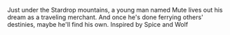 Just under the Stardrop mountains, a young man named Mute lives out his dream as a traveling merchant.  And once he's done ferrying others' destinies, maybe he'll find his own.  Inspired by Spice and Wolf
